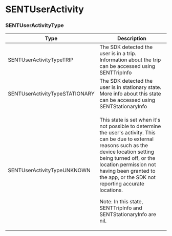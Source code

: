 # SENTUserActivity

### SENTUserActivityType

| Type                           | Description                                                                                                                                                                                                                                                                                                                                                         |
| ------------------------------ | ------------------------------------------------------------------------------------------------------------------------------------------------------------------------------------------------------------------------------------------------------------------------------------------------------------------------------------------------------------------- |
| SENTUserActivityTypeTRIP       | The SDK detected the user is in a trip. Information about the trip can be accessed using SENTTripInfo                                                                                                                                                                                                                                                               |
| SENTUserActivityTypeSTATIONARY | The SDK detected the user is in stationary state. More info about this state can be accessed using SENTStationaryInfo                                                                                                                                                                                                                                               |
| SENTUserActivityTypeUNKNOWN    | <p>This state is set when it's not possible to determine the user's activity. This can be due to external reasons such as the device location setting being turned off, or the location permission not having been granted to the app, or the SDK not reporting accurate locations.<br></p><p>Note: In this state, SENTTripInfo and SENTStationaryInfo are nil.</p> |

